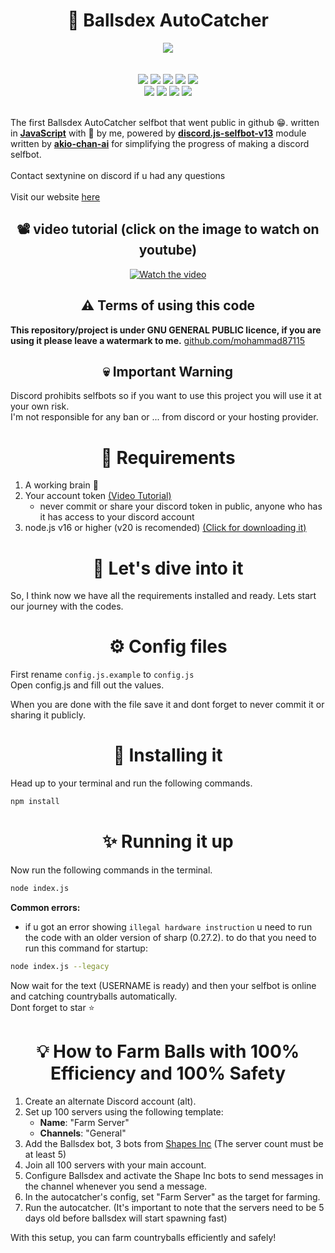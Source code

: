 <h1 align="center" >🎉 Ballsdex AutoCatcher</h1>
<div align="center">
  <img src="https://curefras.sirv.com/9263564.jpg" herf="https://autocatcher.xyz">
</div>
<br><br>
<div align="center">
  <a herf="https://www.javascript.com"><img src="https://img.shields.io/badge/javascript-%23323330.svg?style=for-the-badge&logo=javascript&logoColor=%23F7DF1E"></a>
  <a herf="https://nodejs.org"><img src="https://img.shields.io/badge/node.js-6DA55F?style=for-the-badge&logo=node.js&logoColor=white"></a>
  <a herf="https://www.npmjs.com"><img src="https://img.shields.io/badge/NPM-%23CB3837.svg?style=for-the-badge&logo=npm&logoColor=white"></a>
  <a herf="https://discord.com"><img src="https://img.shields.io/badge/Discord-%235865F2.svg?style=for-the-badge&logo=discord&logoColor=white"></a>
  <a herf="https://github.com/"><img src="https://img.shields.io/badge/github-%23121011.svg?style=for-the-badge&logo=github&logoColor=white"></a>
</div>
<div align="center">
  <a herf="https://github.com/mohammad87115/ballsdex-autocatcher/"><img src="https://img.shields.io/github/stars/ballsdex-autocatcher/autocatcher.svg?style=for-the-badge"></a>
  <a herf="https://github.com/mohammad87115/ballsdex-autocatcher/"><img src="https://img.shields.io/github/forks/ballsdex-autocatcher/autocatcher.svg?style=for-the-badge"></a>
  <a herf="https://github.com/mohammad87115/ballsdex-autocatcher/"><img src="https://img.shields.io/github/issues/ballsdex-autocatcher/autocatcher.svg?style=for-the-badge"></a>
  <a herf="https://github.com/mohammad87115/ballsdex-autocatcher/"><img src="https://img.shields.io/github/license/ballsdex-autocatcher/autocatcher.svg?style=for-the-badge"></a>
</div>
<br>

The first Ballsdex AutoCatcher selfbot that went public in github 😁. written in **[JavaScript](https://www.javascript.com)** with 💖 by me, powered by **[discord.js-selfbot-v13](https://github.com/aiko-chan-ai/discord.js-selfbot-v13)** module written by **[akio-chan-ai](https://github.com/aiko-chan-ai/discord.js-selfbot-v13)** for simplifying the progress of making a discord selfbot.<br><br>Contact sextynine on discord if u had any questions<br><br>Visit our website [here](https://autocatcher.xyz)

<h2 align="center"> 📽️ video tutorial (click on the image to watch on youtube) </h2>
<div align="center">
  <a href="https://youtu.be/RlQTHTncw2Y">
    <img src="https://img.youtube.com/vi/RlQTHTncw2Y/0.jpg" alt="Watch the video" width="auto" height="auto">
  </a>
</div>


<h2 align="center" >⚠ Terms of using this code</h2>

**This repository/project is under GNU GENERAL PUBLIC licence, if you are using it please leave a watermark to me.** [github.com/mohammad87115](https://github.com/mohammad87115)

<h2 align="center">💀 Important Warning</h2>

Discord prohibits selfbots so if you want to use this project you will use it at your own risk.<br>
I'm not responsible for any ban or ... from discord or your hosting provider.
<h1 align="center" >💉 Requirements</h1>

1. A working brain 🧠
2. Your account token [(Video Tutorial)](https://youtu.be/pqW553a3_Tc?si=jZTkXeR21IJheGhY)
   - never commit or share your discord token in public, anyone who has it has access to your discord account
3. node.js v16 or higher (v20 is recomended) [(Click for downloading it)](https://nodejs.org)

<h1 align="center">🚀 Let's dive into it</h1>

So, I think now we have all the requirements installed and ready. Lets start our journey with the codes.

<h1 align="center">⚙ Config files</h1>

First rename `config.js.example` to `config.js`<br>
Open config.js and fill out the values.<br>

When you are done with the file save it and dont forget to never commit it or sharing it publicly.

<h1 align="center">💾 Installing it</h1>

Head up to your terminal and run the following commands.

```sh
npm install
```

<h1 align="center">✨ Running it up</h1>

Now run the following commands in the terminal.

```sh
node index.js
```
**Common errors:**
- if u got an error showing `illegal hardware instruction` u need to run the code with an older version of sharp (0.27.2). to do that you need to run this command for startup:
```sh
node index.js --legacy
```
Now wait for the text (USERNAME is ready) and then your selfbot is online and catching countryballs automatically.<br>
Dont forget to star ⭐

<h1 align="center">💡 How to Farm Balls with 100% Efficiency and 100% Safety</h1>

1. Create an alternate Discord account (alt).
2. Set up 100 servers using the following template:
   - **Name**: "Farm Server"
   - **Channels**: "General"
3. Add the Ballsdex bot, 3 bots from [Shapes Inc](https://platform.shapes.inc/) (The server count must be at least 5)
4. Join all 100 servers with your main account.
5. Configure Ballsdex and activate the Shape Inc bots to send messages in the channel whenever you send a message.
6. In the autocatcher's config, set "Farm Server" as the target for farming.
7. Run the autocatcher.
(It's important to note that the servers need to be 5 days old before ballsdex will start spawning fast)

With this setup, you can farm countryballs efficiently and safely!
